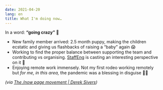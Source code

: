 ```yaml
---
date: 2021-04-20
lang: en
title: What I'm doing now…
---
```


In a word: **“going crazy”** 🤪

* New family member arrived: 2.5 month puppy, making the children ecstatic and giving us flashbacks of raising a “baby” again 😱
* Working to find the proper balance between supporting the team and contributing vs organising. [StaffEng](https://staffeng.com/guides/staff-archetypes) is casting an interesting perspective on it 🤔
* Enjoying remote work immensely. Not my first rodeo working remotely but *for me, in this area,* the pandemic was a blessing in disguise 👨‍💻

*(via [The /now page movement | Derek Sivers](http://sivers.org/nowff))*
